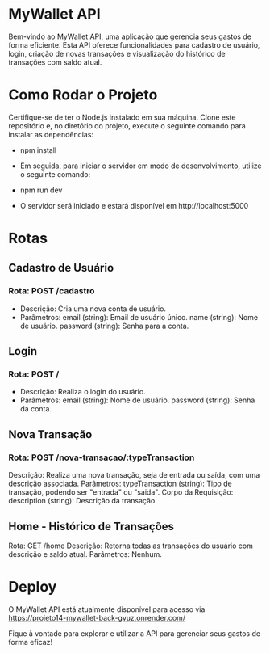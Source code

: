 
# MyWallet API
Bem-vindo ao MyWallet API, uma aplicação que gerencia seus gastos de forma eficiente. Esta API oferece funcionalidades para cadastro de usuário, login, criação de novas transações e visualização do histórico de transações com saldo atual.

# Como Rodar o Projeto
Certifique-se de ter o Node.js instalado em sua máquina. Clone este repositório e, no diretório do projeto, execute o seguinte comando para instalar as dependências:

* npm install
* Em seguida, para iniciar o servidor em modo de desenvolvimento, utilize o seguinte comando:

* npm run dev
* O servidor será iniciado e estará disponível em http://localhost:5000

# Rotas
## Cadastro de Usuário
### Rota: POST /cadastro
* Descrição: Cria uma nova conta de usuário.
* Parâmetros:
email (string): Email de usuário único.
name (string): Nome de usuário.
password (string): Senha para a conta.

## Login
### Rota: POST /
* Descrição: Realiza o login do usuário.
* Parâmetros:
email (string): Nome de usuário.
password (string): Senha da conta.

## Nova Transação
###  Rota: POST /nova-transacao/:typeTransaction
Descrição: Realiza uma nova transação, seja de entrada ou saída, com uma descrição associada.
Parâmetros:
typeTransaction (string): Tipo de transação, podendo ser "entrada" ou "saida".
Corpo da Requisição:
description (string): Descrição da transação.
## Home - Histórico de Transações
Rota: GET /home
Descrição: Retorna todas as transações do usuário com descrição e saldo atual.
Parâmetros: Nenhum.
# Deploy
O MyWallet API está atualmente disponível para acesso via https://projeto14-mywallet-back-gvuz.onrender.com/

Fique à vontade para explorar e utilizar a API para gerenciar seus gastos de forma eficaz!
